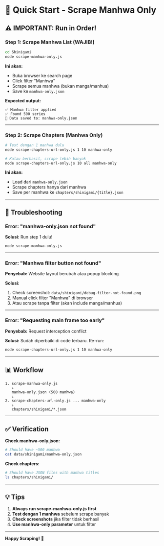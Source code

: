 # 🚀 Quick Start - Scrape Manhwa Only

## ⚠️ IMPORTANT: Run in Order!

### **Step 1: Scrape Manhwa List (WAJIB!)**

```bash
cd Shinigami
node scrape-manhwa-only.js
```

**Ini akan:**
- Buka browser ke search page
- Click filter "Manhwa"
- Scrape semua manhwa (bukan manga/manhua)
- Save ke `manhwa-only.json`

**Expected output:**
```
✅ Manhwa filter applied
✅ Found 500 series
💾 Data saved to: manhwa-only.json
```

---

### **Step 2: Scrape Chapters (Manhwa Only)**

```bash
# Test dengan 1 manhwa dulu
node scrape-chapters-url-only.js 1 10 manhwa-only

# Kalau berhasil, scrape lebih banyak
node scrape-chapters-url-only.js 10 all manhwa-only
```

**Ini akan:**
- Load dari `manhwa-only.json`
- Scrape chapters hanya dari manhwa
- Save per manhwa ke `chapters/shinigami/{title}.json`

---

## 🔧 Troubleshooting

### **Error: "manhwa-only.json not found"**

**Solusi:** Run step 1 dulu!
```bash
node scrape-manhwa-only.js
```

---

### **Error: "Manhwa filter button not found"**

**Penyebab:** Website layout berubah atau popup blocking

**Solusi:**
1. Check screenshot: `data/shinigami/debug-filter-not-found.png`
2. Manual click filter "Manhwa" di browser
3. Atau scrape tanpa filter (akan include manga/manhua)

---

### **Error: "Requesting main frame too early"**

**Penyebab:** Request interception conflict

**Solusi:** Sudah diperbaiki di code terbaru. Re-run:
```bash
node scrape-chapters-url-only.js 1 10 manhwa-only
```

---

## 📊 Workflow

```
1. scrape-manhwa-only.js
   ↓
   manhwa-only.json (500 manhwa)
   ↓
2. scrape-chapters-url-only.js ... manhwa-only
   ↓
   chapters/shinigami/*.json
```

---

## ✅ Verification

**Check manhwa-only.json:**
```bash
# Should have ~500 manhwa
cat data/shinigami/manhwa-only.json
```

**Check chapters:**
```bash
# Should have JSON files with manhwa titles
ls chapters/shinigami/
```

---

## 💡 Tips

1. **Always run scrape-manhwa-only.js first**
2. **Test dengan 1 manhwa** sebelum scrape banyak
3. **Check screenshots** jika filter tidak berhasil
4. **Use manhwa-only parameter** untuk filter

---

**Happy Scraping!** 🎉
